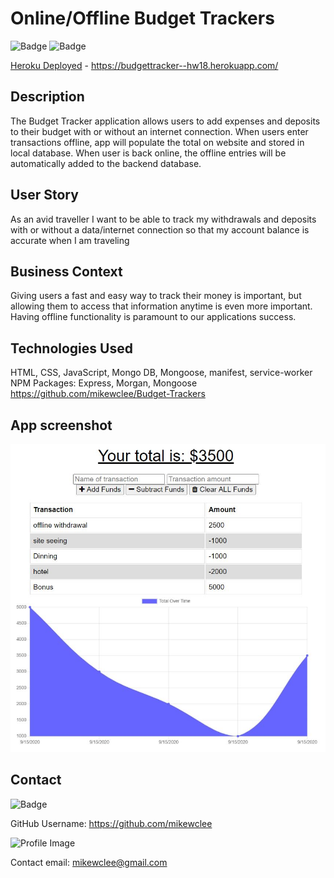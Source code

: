 # Online/Offline Budget Trackers

  ![Badge](https://img.shields.io/badge/project-budget_tracker-greenn)
  ![Badge](https://img.shields.io/badge/Installation-MongoDB_Express_Mongoose-blue)

[Heroku Deployed](https://budgettracker--hw18.herokuapp.com/) - https://budgettracker--hw18.herokuapp.com/

## Description
The Budget Tracker application allows users to add expenses and deposits to their budget with or without an internet connection. When users enter transactions offline, app will populate the total on website and stored in local database.  When user is back online, the offline entries will be automatically added to the backend database.

## User Story
As an avid traveller
I want to be able to track my withdrawals and deposits with or without a data/internet connection so that my account balance is accurate when I am traveling

## Business Context

Giving users a fast and easy way to track their money is important, but allowing them to access that information anytime is even more important. Having offline functionality is paramount to our applications success.

## Technologies Used
HTML, CSS, JavaScript, Mongo DB, Mongoose, manifest, service-worker
NPM Packages: Express, Morgan, Mongoose
https://github.com/mikewclee/Budget-Trackers

## App screenshot
![AppScreenshot](public/icons/budgetTracker.jpg)

## Contact
  
![Badge](https://img.shields.io/badge/Github-mikewclee-green) 
  
GitHub Username: https://github.com/mikewclee
  
![Profile Image](https://github.com/mikewclee.png?size=150)
  
Contact email: mikewclee@gmail.com
